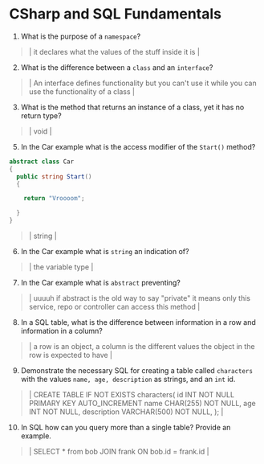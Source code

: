 # CSharp and SQL Fundamentals
01. What is the purpose of a `namespace`?

  > | it declares what the values of the stuff inside it is |

02. What is the difference between a `class` and an `interface`?

  > | An interface defines functionality but you can't use it while you can use the functionality of a class |

03. What is the method that returns an instance of a class, yet it has no return type?

  > | void |

05. In the Car example what is the access modifier of the `Start()` method?

  ```c#
  abstract class Car
  {
    public string Start()
    {

      return "Vroooom";

    }
  }
  ```

  > | string |

06. In the Car example what is `string` an indication of?

  > | the variable type |

07. In the Car example what is `abstract` preventing?

  > | uuuuh if abstract is the old way to say "private" it means only this service, repo or controller can access this method |

08. In a SQL table, what is the difference between information in a row and information in a column?

  > | a row is an object, a column is the different values the object in the row is expected to have |

09. Demonstrate the necessary SQL for creating a table called `characters` with the values `name, age, description` as strings, and an `int` id.

  > | CREATE TABLE IF NOT EXISTS characters(
    id INT NOT NULL PRIMARY KEY AUTO_INCREMENT
    name CHAR(255) NOT NULL,
    age INT NOT NULL,
    description VARCHAR(500) NOT NULL,
  ); 
  |

10. In SQL how can you query more than a single table? Provide an example.

  > | SELECT * from bob JOIN frank ON bob.id = frank.id |
